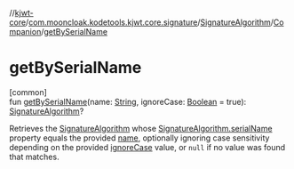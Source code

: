 //[kjwt-core](../../../../index.md)/[com.mooncloak.kodetools.kjwt.core.signature](../../index.md)/[SignatureAlgorithm](../index.md)/[Companion](index.md)/[getBySerialName](get-by-serial-name.md)

# getBySerialName

[common]\
fun [getBySerialName](get-by-serial-name.md)(name: [String](https://kotlinlang.org/api/latest/jvm/stdlib/kotlin/-string/index.html), ignoreCase: [Boolean](https://kotlinlang.org/api/latest/jvm/stdlib/kotlin/-boolean/index.html) = true): [SignatureAlgorithm](../index.md)?

Retrieves the [SignatureAlgorithm](../index.md) whose [SignatureAlgorithm.serialName](../serial-name.md) property equals the provided [name](get-by-serial-name.md), optionally ignoring case sensitivity depending on the provided [ignoreCase](get-by-serial-name.md) value, or `null` if no value was found that matches.
